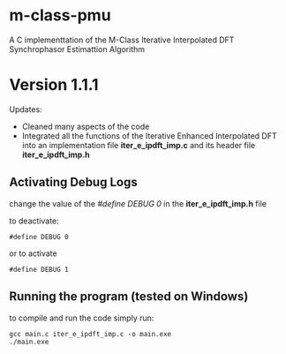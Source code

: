 # __m-class-pmu__
A C implementtation of the M-Class Iterative Interpolated DFT Synchrophasor Estimattion Algorithm
# Version 1.1.1
Updates:
- Cleaned many aspects of the code
- Integrated all the functions of the Iterative Enhanced Interpolated DFT into an implementation file __iter_e_ipdft_imp.c__ and its header file __iter_e_ipdft_imp.h__ 
## __Activating Debug Logs__
change the value of the _#define DEBUG 0_ in the __iter_e_ipdft_imp.h__ file

to deactivate:

    #define DEBUG 0
or to activate

    #define DEBUG 1

## __Running the program (tested on Windows)__
to compile and run the code simply run:

    gcc main.c iter_e_ipdft_imp.c -o main.exe
    ./main.exe
